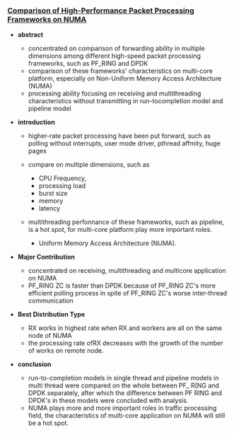 ### [Comparison of High-Performance Packet Processing Frameworks on NUMA](http://ieeexplore.ieee.org/stamp/stamp.jsp?tp=&arnumber=7883014)

- **abstract**
  - concentrated on comparison of forwarding ability in multiple dimensions among different high-speed packet processing frameworks, such as PF_RING and DPDK
  - comparison of these frameworks' characteristics on multi-core platform, especially on Non-Uniform Memory Access Architecture (NUMA)
  - processing ability focusing on receiving and multithreading characteristics without transmitting in run-tocompletion model and pipeline model


- **introduction**
  - higher-rate packet processing have been put forward, such as polling without interrupts, user mode driver, pthread affmity, huge pages
  - compare on multiple dimensions, such as
    - CPU Frequency,
    - processing load
    - burst size
    - memory
    - latency

  - multithreading perfonnance of these frameworks, such as pipeline, is a hot spot, for multi-core platform play more important roles.
    - Uniform Memory Access Architecture (NUMA).



- **Major Contribution**
  - concentrated on receiving, multithreading and multicore application on NUMA
  - PF_RING ZC is faster than DPDK because of PF_RING ZC's more efficient polling process in spite of PF_RING ZC's worse inter-thread communication


- **Best Distribution Type**
  - RX works in highest rate when RX and workers are all on the same node of NUMA
  - the processing rate ofRX decreases with the growth of the number of works on remote node.


- **conclusion**
  - run-to-completion models in single thread and pipeline models in multi thread were compared on the whole between PF_ R[NG and DPDK separately, after which the difference between PF RING and DPDK's in these models were concluded with analysis.
  - NUMA plays more and more important roles in traffic processing field, the characteristics of multi-core application on NUMA will still be a hot spot.
